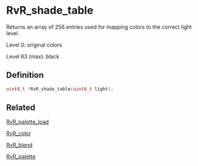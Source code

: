 # RvR_shade_table

Returns an array of 256 entries used for mapping colors to the correct light level. 

Level 0: original colors

Level 63 (max): black

## Definition

```c
uint8_t *RvR_shade_table(uint8_t light);
```

## Related

[RvR_palette_load](/rvr/rvr/palette_load)

[RvR_color](/rvr/rvr/color)

[RvR_blend](/rvr/rvr/blend)

[RvR_palette](/rvr/rvr/palette)
